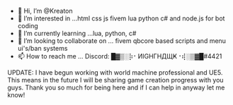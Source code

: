 - 👋 Hi, I’m @Kreaton
- 👀 I’m interested in ...html css js fivem lua python c# and node.js for bot coding
- 🌱 I’m currently learning ...lua, python, c#
- 💞️ I’m looking to collaborate on ... fivem qbcore based scripts and menu ui's/ban systems
- 📫 How to reach me ... Discord: █▓▒░⡷⠂ИIGHΓHДЩҜ⠐⢾░▒▓█#4421

<!---
Nighthawk5474/Nighthawk5474 is a ✨ special ✨ repository because its `README.md` (this file) appears on your GitHub profile.
You can click the Preview link to take a look at your changes.
--->

UPDATE:
I have begun working with world machine professional and UE5. This means in the future I will be sharing game creation progress with you guys. Thank you so much for being here and if I can help in anyway let me know!
